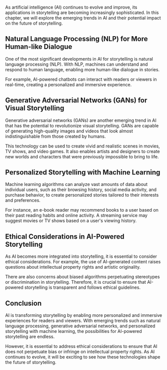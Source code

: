 

As artificial intelligence (AI) continues to evolve and improve, its applications in storytelling are becoming increasingly sophisticated. In this chapter, we will explore the emerging trends in AI and their potential impact on the future of storytelling.

Natural Language Processing (NLP) for More Human-like Dialogue
--------------------------------------------------------------

One of the most significant developments in AI for storytelling is natural language processing (NLP). With NLP, machines can understand and respond to human language, enabling more human-like dialogue in stories.

For example, AI-powered chatbots can interact with readers or viewers in real-time, creating a personalized and immersive experience.

Generative Adversarial Networks (GANs) for Visual Storytelling
--------------------------------------------------------------

Generative adversarial networks (GANs) are another emerging trend in AI that has the potential to revolutionize visual storytelling. GANs are capable of generating high-quality images and videos that look almost indistinguishable from those created by humans.

This technology can be used to create vivid and realistic scenes in movies, TV shows, and video games. It also enables artists and designers to create new worlds and characters that were previously impossible to bring to life.

Personalized Storytelling with Machine Learning
-----------------------------------------------

Machine learning algorithms can analyze vast amounts of data about individual users, such as their browsing history, social media activity, and purchase behavior, to create personalized stories tailored to their interests and preferences.

For instance, an e-book reader may recommend books to a user based on their past reading habits and online activity. A streaming service may suggest movies or TV shows based on a user's viewing history.

Ethical Considerations in AI-Powered Storytelling
-------------------------------------------------

As AI becomes more integrated into storytelling, it is essential to consider ethical considerations. For example, the use of AI-generated content raises questions about intellectual property rights and artistic originality.

There are also concerns about biased algorithms perpetuating stereotypes or discrimination in storytelling. Therefore, it is crucial to ensure that AI-powered storytelling is transparent and follows ethical guidelines.

Conclusion
----------

AI is transforming storytelling by enabling more personalized and immersive experiences for readers and viewers. With emerging trends such as natural language processing, generative adversarial networks, and personalized storytelling with machine learning, the possibilities for AI-powered storytelling are endless.

However, it is essential to address ethical considerations to ensure that AI does not perpetuate bias or infringe on intellectual property rights. As AI continues to evolve, it will be exciting to see how these technologies shape the future of storytelling.
